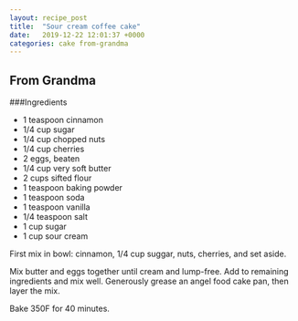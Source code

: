 ```yaml
---
layout: recipe_post
title:  "Sour cream coffee cake"
date:   2019-12-22 12:01:37 +0000
categories: cake from-grandma
---
```


## From Grandma
###Ingredients
* 1 teaspoon cinnamon
* 1/4 cup sugar
* 1/4 cup chopped nuts
* 1/4 cup cherries
* 2 eggs, beaten
* 1/4 cup very soft butter
* 2 cups sifted flour
* 1 teaspoon baking powder
* 1 teaspoon soda
* 1 teaspoon vanilla
* 1/4 teaspoon salt 
* 1 cup sugar
* 1 cup sour cream


First mix in bowl: cinnamon, 1/4 cup suggar, nuts, cherries, and set aside.


Mix butter and eggs together until cream and lump-free. Add to remaining ingredients and mix well. Generously grease an angel food cake pan, then layer the mix.


 Bake 350F for 40 minutes.
